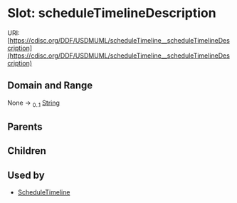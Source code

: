 
# Slot: scheduleTimelineDescription




URI: [https://cdisc.org/DDF/USDMUML/scheduleTimeline__scheduleTimelineDescription](https://cdisc.org/DDF/USDMUML/scheduleTimeline__scheduleTimelineDescription)


## Domain and Range

None &#8594;  <sub>0..1</sub> [String](types/String.md)

## Parents


## Children


## Used by

 * [ScheduleTimeline](ScheduleTimeline.md)
